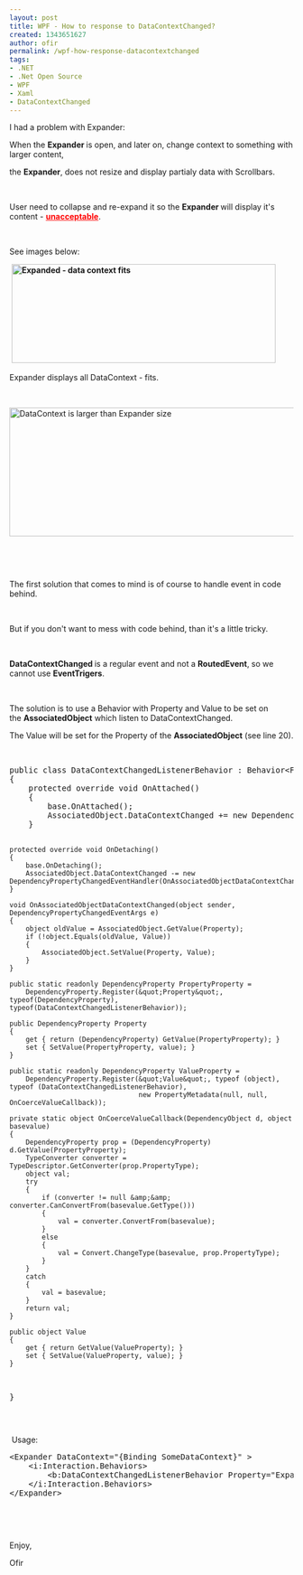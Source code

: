 ```yaml
---
layout: post
title: WPF - How to response to DataContextChanged?
created: 1343651627
author: ofir
permalink: /wpf-how-response-datacontextchanged
tags:
- .NET
- .Net Open Source
- WPF
- Xaml
- DataContextChanged
---
```

<p>I had a problem with Expander:</p>
<p>When the <strong>Expander </strong>is open, and later on, change context to something with larger content,</p>
<p>the <strong>Expander</strong>, does not resize and display partialy data with Scrollbars.</p>
<p>&nbsp;</p>
<p>User need to collapse and re-expand it so the <strong>Expander </strong>will display it's content - <span style="color: rgb(255, 0, 0); "><b><u>unacceptable</u></b></span>.</p>
<p>&nbsp;</p>
<p>See images below:</p>
<p>&nbsp;<strong><img src="/files/Expanded-Before.jpg" alt="Expanded - data context fits" width="468" height="175" /></strong></p>
<p>Expander displays all DataContext - fits.</p>
<p>&nbsp;</p>
<p><img src="/files/Expanded-After.jpg" alt="DataContext is larger than Expander size" width="556" height="228" /></p>
<p>&nbsp;</p>
<p>&nbsp;</p>
<p>The first solution that comes to mind is of course to handle event in code behind.</p>
<p>&nbsp;</p>
<p>But if you don't want to mess with code behind, than it's a little tricky.</p>
<p>&nbsp;</p>
<p><strong>DataContextChanged </strong>is a regular event and not a&nbsp;<strong>RoutedEvent</strong>, so we cannot use <strong>EventTrigers</strong>.</p>
<p>&nbsp;</p>
<p>The solution is to use a Behavior with Property and Value to be set on the&nbsp;<strong>AssociatedObject</strong> which listen to&nbsp;DataContextChanged.</p>
<p>The Value will be set for the Property of the&nbsp;<strong>AssociatedObject</strong>&nbsp;(see line 20).</p>
<p>&nbsp;</p>
<pre title="code" class="brush: csharp;highlight: [20]; ruler: true; ">
public class DataContextChangedListenerBehavior : Behavior&lt;FrameworkElement&gt;
{
    protected override void OnAttached()
    {
        base.OnAttached();
        AssociatedObject.DataContextChanged += new DependencyPropertyChangedEventHandler(OnAssociatedObjectDataContextChanged);
    }

    protected override void OnDetaching()
    {
        base.OnDetaching();
        AssociatedObject.DataContextChanged -= new DependencyPropertyChangedEventHandler(OnAssociatedObjectDataContextChanged);
    }

    void OnAssociatedObjectDataContextChanged(object sender, DependencyPropertyChangedEventArgs e)
    {
        object oldValue = AssociatedObject.GetValue(Property);
        if (!object.Equals(oldValue, Value))
        {
            AssociatedObject.SetValue(Property, Value);                
        }
    }

    public static readonly DependencyProperty PropertyProperty =
        DependencyProperty.Register(&quot;Property&quot;, typeof(DependencyProperty), typeof(DataContextChangedListenerBehavior));

    public DependencyProperty Property
    {
        get { return (DependencyProperty) GetValue(PropertyProperty); }
        set { SetValue(PropertyProperty, value); }
    }

    public static readonly DependencyProperty ValueProperty =
        DependencyProperty.Register(&quot;Value&quot;, typeof (object), typeof (DataContextChangedListenerBehavior), 
                                    new PropertyMetadata(null, null, OnCoerceValueCallback));

    private static object OnCoerceValueCallback(DependencyObject d, object basevalue)
    {
        DependencyProperty prop = (DependencyProperty) d.GetValue(PropertyProperty);
        TypeConverter converter = TypeDescriptor.GetConverter(prop.PropertyType);
        object val;
        try
        {
            if (converter != null &amp;&amp; converter.CanConvertFrom(basevalue.GetType()))
            {
                val = converter.ConvertFrom(basevalue);
            }
            else
            {
                val = Convert.ChangeType(basevalue, prop.PropertyType);
            }
        }
        catch
        {
            val = basevalue;
        }
        return val;
    }

    public object Value
    {
        get { return GetValue(ValueProperty); }
        set { SetValue(ValueProperty, value); }
    }
}</pre>
<p>&nbsp;</p>
<p>&nbsp;Usage:</p>
<pre title="code" class="brush: xhtml;">
&lt;Expander DataContext=&quot;{Binding SomeDataContext}&quot; &gt;
    &lt;i:Interaction.Behaviors&gt;
        &lt;b:DataContextChangedListenerBehavior Property=&quot;Expander.IsExpanded&quot; Value=&quot;False&quot; /&gt;
    &lt;/i:Interaction.Behaviors&gt;
&lt;/Expander&gt;</pre>
<p>&nbsp;</p>
<p>&nbsp;</p>
<p>Enjoy,</p>
<p>Ofir</p>
